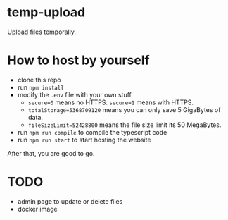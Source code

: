 # temp-upload
Upload files temporally. 

# How to host by yourself

- clone this repo
- run `npm install`
- modify the `.env` file with your own stuff
	- `secure=0` means no HTTPS. `secure=1` means with HTTPS.
	- `totalStorage=5368709120` means you can only save 5 GigaBytes of data.
	- `fileSizeLimit=52428800` means the file size limit its 50 MegaBytes.
- run `npm run compile` to compile the typescript code
- run `npm run start` to start hosting the website

After that, you are good to go.  

# TODO

- admin page to update or delete files
- docker image
